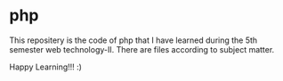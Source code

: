 # php
This repositery is the code of php that I have learned during the 5th semester 
web technology-II. There are files according to subject matter.

Happy Learning!!! :)
